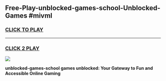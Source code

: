 
## Free-Play-unblocked-games-school-Unblocked-Games #mivml
<h3>
<a href="https://news.freeplayer.one?title=unblocked-games-school&ref=8M">CLICK TO PLAY</a></h3>
<hr>

<h3>
<a href="https://news.freeplayer.one?title=unblocked-games-school&ref=8M">CLICK 2 PLAY</a>
  
</h3>

<a href="https://news.freeplayer.one?title=unblocked-games-school&ref=8M"><img src="https://clearcache.store/games.png"></a>


**unblocked-games-school games unblocked: Your Gateway to Fun and Accessible Online Gaming**
